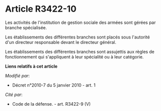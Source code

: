 # Article R3422-10

Les activités de l'institution de gestion sociale des armées sont gérées par branche spécialisée. 

Les établissements des différentes branches sont placés sous l'autorité d'un directeur responsable devant le directeur
général. 

Les établissements des différentes branches sont assujettis aux règles de fonctionnement qui s'appliquent à leur spécialité
ou à leur catégorie.

**Liens relatifs à cet article**

_Modifié par_:

  - Décret n°2010-7 du 5 janvier 2010 - art. 1

_Cité par_:

  - Code de la défense. - art. R3422-9 (V)
